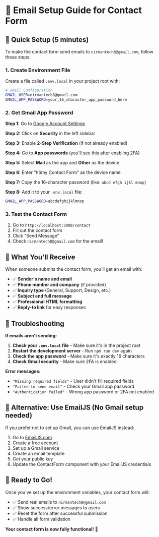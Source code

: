 # 📧 Email Setup Guide for Contact Form

## 🚀 **Quick Setup (5 minutes)**

To make the contact form send emails to `nirmantech8@gmail.com`, follow these steps:

### 1. **Create Environment File**
Create a file called `.env.local` in your project root with:

```bash
# Gmail Configuration
GMAIL_USER=nirmantech8@gmail.com
GMAIL_APP_PASSWORD=your_16_character_app_password_here
```

### 2. **Get Gmail App Password**

**Step 1:** Go to [Google Account Settings](https://myaccount.google.com/)

**Step 2:** Click on **Security** in the left sidebar

**Step 3:** Enable **2-Step Verification** (if not already enabled)

**Step 4:** Go to **App passwords** (you'll see this after enabling 2FA)

**Step 5:** Select **Mail** as the app and **Other** as the device

**Step 6:** Enter "hömy Contact Form" as the device name

**Step 7:** Copy the 16-character password (like: `abcd efgh ijkl mnop`)

**Step 8:** Add it to your `.env.local` file:
```bash
GMAIL_APP_PASSWORD=abcdefghijklmnop
```

### 3. **Test the Contact Form**

1. Go to `http://localhost:3000/contact`
2. Fill out the contact form
3. Click "Send Message"
4. Check `nirmantech8@gmail.com` for the email!

## 📧 **What You'll Receive**

When someone submits the contact form, you'll get an email with:

- ✅ **Sender's name and email**
- ✅ **Phone number and company** (if provided)
- ✅ **Inquiry type** (General, Support, Design, etc.)
- ✅ **Subject and full message**
- ✅ **Professional HTML formatting**
- ✅ **Reply-to link** for easy responses

## 🔧 **Troubleshooting**

**If emails aren't sending:**

1. **Check your `.env.local` file** - Make sure it's in the project root
2. **Restart the development server** - Run `npm run dev` again
3. **Check the app password** - Make sure it's exactly 16 characters
4. **Check Gmail security** - Make sure 2FA is enabled

**Error messages:**
- `"Missing required fields"` - User didn't fill required fields
- `"Failed to send email"` - Check your Gmail app password
- `"Authentication failed"` - Wrong app password or 2FA not enabled

## 🎯 **Alternative: Use EmailJS (No Gmail setup needed)**

If you prefer not to set up Gmail, you can use EmailJS instead:

1. Go to [EmailJS.com](https://www.emailjs.com/)
2. Create a free account
3. Set up a Gmail service
4. Create an email template
5. Get your public key
6. Update the ContactForm component with your EmailJS credentials

## 📱 **Ready to Go!**

Once you've set up the environment variables, your contact form will:
- ✅ Send real emails to `nirmantech8@gmail.com`
- ✅ Show success/error messages to users
- ✅ Reset the form after successful submission
- ✅ Handle all form validation

**Your contact form is now fully functional!** 🎉
